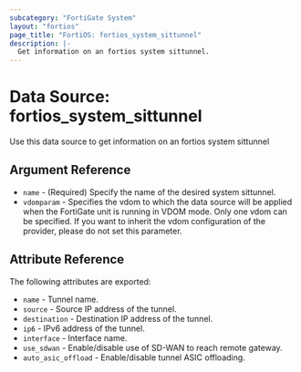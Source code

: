 ```yaml
---
subcategory: "FortiGate System"
layout: "fortios"
page_title: "FortiOS: fortios_system_sittunnel"
description: |-
  Get information on an fortios system sittunnel.
---
```


# Data Source: fortios_system_sittunnel
Use this data source to get information on an fortios system sittunnel

## Argument Reference

* `name` - (Required) Specify the name of the desired system sittunnel.
* `vdomparam` - Specifies the vdom to which the data source will be applied when the FortiGate unit is running in VDOM mode. Only one vdom can be specified. If you want to inherit the vdom configuration of the provider, please do not set this parameter.


## Attribute Reference

The following attributes are exported:

* `name` - Tunnel name.
* `source` - Source IP address of the tunnel.
* `destination` - Destination IP address of the tunnel.
* `ip6` - IPv6 address of the tunnel.
* `interface` - Interface name.
* `use_sdwan` - Enable/disable use of SD-WAN to reach remote gateway.
* `auto_asic_offload` - Enable/disable tunnel ASIC offloading.

